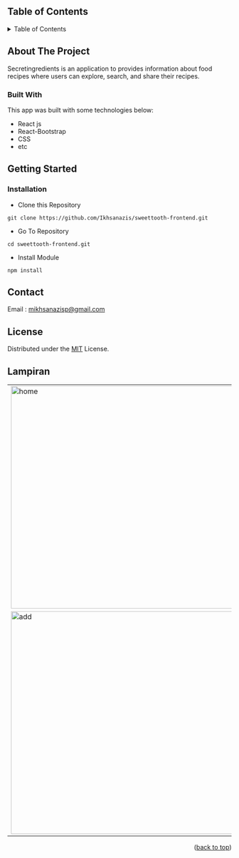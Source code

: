 <!-- TABLE OF CONTENTS -->
## Table of Contents
<details>
  <summary>Table of Contents</summary>
  <ol>
    <li>
      <a href="#about-the-project">About The Project</a>
      <ul>
        <li><a href="#built-with">Built With</a></li>
      </ul>
    </li>
    <li>
      <a href="#getting-started">Getting Started</a>
      <ul>
        <li><a href="#installation">Installation</a></li>
      </ul>
    </li>
    <li><a href="#contact">Contact</a></li>
    <li><a href="#license">License</a></li>
  </ol>
</details>


## About The Project
Secretingredients is an application to provides information about food recipes where users can explore, search, and share their recipes.

### Built With
This app was built with some technologies below:
- React js
- React-Bootstrap
- CSS
- etc

## Getting Started

### Installation

- Clone this Repository
```
git clone https://github.com/Ikhsanazis/sweettooth-frontend.git
```
- Go To Repository
```
cd sweettooth-frontend.git
```
- Install Module
```
npm install
```

## Contact

Email : mikhsanazisp@gmail.com

## License
Distributed under the [MIT](/LICENSE) License.
## Lampiran

<p align="center" display=flex>

<table>
<tr>
<td><image src="https://i.ibb.co/t4kWSw6/1663704512151.png" alt="home" width=500></td>
<td><image src="https://i.ibb.co/ckXX9p2/mobile-10.png" alt="detail" width=500/></td>
</tr>
<tr>
<td><image src="https://i.ibb.co/k8GC2xS/1663704550421.png" alt="add" width=500></td>
<td><image src="https://i.ibb.co/Tbm3ChJ/1663704894411.png" alt="search" width=500/></td>
</tr>
</table>
<p align="right">(<a href="#top">back to top</a>)</p>